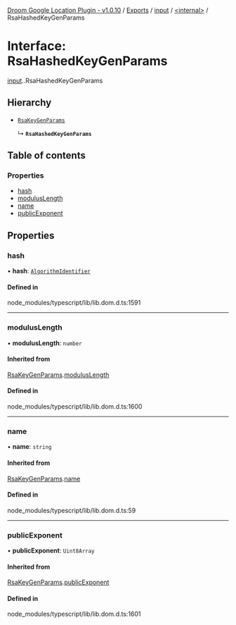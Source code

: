 [Droom Google Location Plugin - v1.0.10](../README.md) / [Exports](../modules.md) / [input](../modules/input.md) / [<internal\>](../modules/input._internal_.md) / RsaHashedKeyGenParams

# Interface: RsaHashedKeyGenParams

[input](../modules/input.md).[<internal>](../modules/input._internal_.md).RsaHashedKeyGenParams

## Hierarchy

- [`RsaKeyGenParams`](input._internal_.RsaKeyGenParams.md)

  ↳ **`RsaHashedKeyGenParams`**

## Table of contents

### Properties

- [hash](input._internal_.RsaHashedKeyGenParams.md#hash)
- [modulusLength](input._internal_.RsaHashedKeyGenParams.md#moduluslength)
- [name](input._internal_.RsaHashedKeyGenParams.md#name)
- [publicExponent](input._internal_.RsaHashedKeyGenParams.md#publicexponent)

## Properties

### hash

• **hash**: [`AlgorithmIdentifier`](../modules/input._internal_.md#algorithmidentifier)

#### Defined in

node_modules/typescript/lib/lib.dom.d.ts:1591

___

### modulusLength

• **modulusLength**: `number`

#### Inherited from

[RsaKeyGenParams](input._internal_.RsaKeyGenParams.md).[modulusLength](input._internal_.RsaKeyGenParams.md#moduluslength)

#### Defined in

node_modules/typescript/lib/lib.dom.d.ts:1600

___

### name

• **name**: `string`

#### Inherited from

[RsaKeyGenParams](input._internal_.RsaKeyGenParams.md).[name](input._internal_.RsaKeyGenParams.md#name)

#### Defined in

node_modules/typescript/lib/lib.dom.d.ts:59

___

### publicExponent

• **publicExponent**: `Uint8Array`

#### Inherited from

[RsaKeyGenParams](input._internal_.RsaKeyGenParams.md).[publicExponent](input._internal_.RsaKeyGenParams.md#publicexponent)

#### Defined in

node_modules/typescript/lib/lib.dom.d.ts:1601
